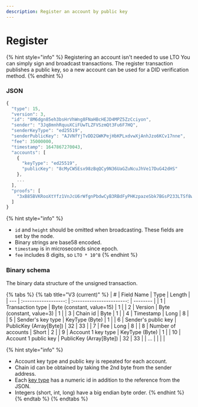 ```yaml
---
description: Register an account by public key
---
```


# Register

{% hint style="info" %}
Registering an account isn't needed to use LTO You can simply sign and broadcast transactions. The register transaction publishes a public key, so a new account can be used for a DID verification method.
{% endhint %}

### JSON

```javascript
{
  "type": 15,
  "version": 3,
  "id": "8M6dgn85eh3bsHrVhWng8FNaHBcHEJD4MPZ5ZzCciyon",
  "sender": "3Jq8mnhRquuXCiFUwTLZFVSzmQt3Fu6F7HQ",
  "senderKeyType": "ed25519",
  "senderPublicKey": "AJVNfYjTvDD2GWKPejHbKPLxdvwXjAnhJzo6KCv17nne",
  "fee": 35000000,
  "timestamp": 1647867270043,
  "accounts": [
    {
      "keyType": "ed25519",
      "publicKey": "8cMyCW5Esx98zBqQCy9N36UaGZuNcuJhVe17DuG42dHS"
    },
    ...
  ],
  "proofs": [
    "3xB85BVKRooXtYfz1VnJcU6rWfgnPbdwCyB3RBdFyPHKzpazeSbk7BGsP233LTSf8wojxfhymCdHc9oBQ92DhvoS"
  ]
}
```

{% hint style="info" %}
* `id` and `height` should be omitted when broadcasting. These fields are set by the node.
* Binary strings are base58 encoded.
* `timestamp` is in microseconds since epoch.
* `fee` includes 8 digits, so `LTO * 10^8`
{% endhint %}

### Binary schema

The binary data structure of the unsigned transaction.

{% tabs %}
{% tab title="V3 (current)" %}
| #   |      Field Name      |            Type           | Length   |
| --- | :------------------: | :-----------------------: | -------- |
| 1   |   Transaction type   | Byte (constant, value=15) | 1        |
| 2   |        Version       |  Byte (constant, value=3) | 1        |
| 3   |       Chain id       |            Byte           | 1        |
| 4   |       Timestamp      |            Long           | 8        |
| 5   |   Sender's key type  |       KeyType (Byte)      | 1        |
| 6   |  Sender's public key |  PublicKey (Array\[Byte]) | 32 \| 33 |
| 7   |          Fee         |            Long           | 8        |
| 8   |  Number of accounts  |           Short           | 2        |
| 9   |  Account 1 key type  |       KeyType (Byte)      | 1        |
| 10  | Account 1 public key |  PublicKey (Array\[Byte]) | 32 \| 33 |
| ... |                      |                           |          |



{% hint style="info" %}
* Account key type and public key is repeated for each account.
* Chain id can be obtained by taking the 2nd byte from the sender address.
* Each [key type](../../accounts.md#key-types) has a numeric id in addition to the reference from the JSON.
* Integers (short, int, long) have a big endian byte order.
{% endhint %}
{% endtab %}
{% endtabs %}
